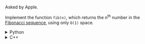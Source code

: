 Asked by Apple.

Implement the function `fib(n)`, which returns the n<sup>th</sup> number in the [Fibonacci sequence](https://en.wikipedia.org/wiki/Fibonacci_number), using only `O(1)` space.

<details>
<summary>Python</summary>

```python
def fib(n):
    a, b = 0, 1

    for i in range(n):
        a, b = b, (a + b)
        
    return a
        
if __name__ == '__main__':
    
    print(fib(8))  # 21
    
    print(fib(11)) # 89
```
</details>

<details>
<summary>C++</summary>

```cpp
#include <iostream>
using namespace std;

int fib(int n) {
    int a = 0, b = 1, t;
    
    for (int i=0; i < n; i++) {
        t = a;
        a = b;
        b = (t + b);
    }
    
    return a;
}
        
int main() {
    cout << fib(8) << endl;  // 21
    cout << fib(11) << endl; // 89
    return 0;
}
```
</details>
